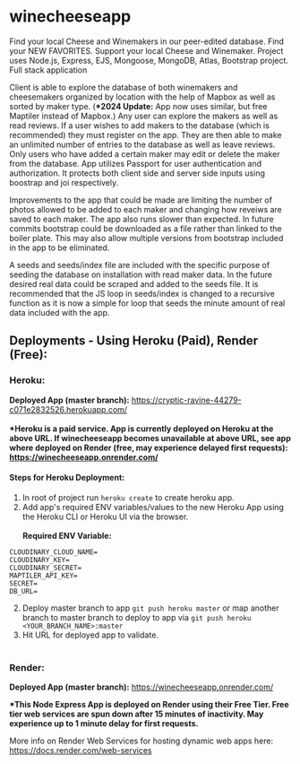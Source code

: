 # winecheeseapp
Find your local Cheese and Winemakers in our peer-edited database. Find your NEW FAVORITES. Support your local Cheese and Winemaker. 
Project uses Node.js, Express, EJS, Mongoose, MongoDB, Atlas, Bootstrap project. Full stack application

Client is able to explore the database of both winemakers and cheesemakers organized by location with the help of Mapbox as well as sorted by maker type. (<b>*2024 Update:</b> App now uses similar, but free Maptiler instead of Mapbox.)
Any user can explore the makers as well as read reviews. If a user wishes to add makers to the database (which is recommended) they must register on the app. They are then able to make an unlimited number of entries to the database as well as leave reviews. 
Only users who have added a certain maker may edit or delete the maker from the database.
App utilizes Passport for user authentication and authorization. It protects both client side and server side inputs using boostrap and joi respectively. 

Improvements to the app that could be made are limiting the number of photos allowed to be added to each maker and changing how reveiws are saved to each maker. The app also runs slower than expected. 
In future commits bootstrap could be downloaded as a file rather than linked to the boiler plate. This may also allow multiple versions from bootstrap included in the app to be eliminated.

A seeds and seeds/index file are included with the specific purpose of seeding the database on installation with read maker data. In the future desired real data could be scraped
and added to the seeds file. It is recommended that the JS loop in seeds/index is changed to a recursive function as it is now a simple for loop that seeds the minute amount of real data included with the app.

## Deployments - Using Heroku (Paid), Render (Free): 
### Heroku:
<b>Deployed App (master branch):</b> https://cryptic-ravine-44279-c071e2832526.herokuapp.com/ <br>
<br><b>*Heroku is a paid service. App is currently deployed on Heroku at the above URL. If winecheeseapp becomes unavailable at above URL, see app where deployed on Render (free, may experience delayed first requests): https://winecheeseapp.onrender.com/</b>

#### Steps for Heroku Deployment: 

1. In root of project run `heroku create` to create heroku app.
2. Add app's required ENV variables/values to the new Heroku App using the Heroku CLI or Heroku UI via the browser.<br>
<br><b>Required ENV Variable:</b>
```
CLOUDINARY_CLOUD_NAME=
CLOUDINARY_KEY=
CLOUDINARY_SECRET=
MAPTILER_API_KEY=
SECRET=
DB_URL=
```
2. Deploy master branch to app `git push heroku master` or map another branch to master branch to deploy to app via `git push heroku <YOUR_BRANCH_NAME>:master`
4. Hit URL for deployed app to validate.
<br><br>
### Render: 
<b>Deployed App (master branch):</b> https://winecheeseapp.onrender.com/

<b>*This Node Express App is deployed on Render using their Free Tier. Free tier web services are spun down after 15 minutes of inactivity. May experience up to 1 minute delay for first requests.</b>

More info on Render Web Services for hosting dynamic web apps here: https://docs.render.com/web-services
<br>